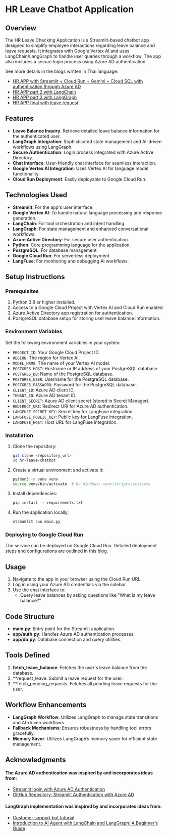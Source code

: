 # HR Leave Chatbot Application

## Overview

The HR Leave Checking Application is a Streamlit-based chatbot app designed to simplify employee interactions regarding leave balance and leave requests. It integrates with Google Vertex AI and uses LangChain/LangGraph to handle user queries through a workflow. The app also includes a secure login process using Azure AD authentication

See more details in the blogs written in Thai language:

- [HR APP with Streamlit + Cloud Run + Gemini + Cloud SQL with authentication through Azure AD](https://medium.com/google-cloud-thailand/hr-app-%E0%B9%80%E0%B8%8A%E0%B9%87%E0%B8%84%E0%B8%A7%E0%B8%B1%E0%B8%99%E0%B8%A5%E0%B8%B2%E0%B9%81%E0%B8%9A%E0%B8%9A%E0%B8%A5%E0%B8%B9%E0%B8%81%E0%B8%97%E0%B8%B8%E0%B9%88%E0%B8%87%E0%B8%88%E0%B8%B2%E0%B8%99%E0%B8%94%E0%B9%88%E0%B8%A7%E0%B8%99-%E0%B8%94%E0%B9%89%E0%B8%A7%E0%B8%A2-streamlit-cloud-run-gemini-cloud-sql-%E0%B9%81%E0%B8%A5%E0%B8%B0%E0%B8%97%E0%B8%B3)
- [HR APP part 2 with LangChain](https://medium.com/@disruptednetwork/hr-app-%E0%B9%80%E0%B8%8A%E0%B9%87%E0%B8%84%E0%B8%A7%E0%B8%B1%E0%B8%99%E0%B8%A5%E0%B8%B2%E0%B9%81%E0%B8%9A%E0%B8%9A%E0%B8%A5%E0%B8%B9%E0%B8%81%E0%B8%97%E0%B8%B8%E0%B9%88%E0%B8%87%E0%B8%88%E0%B8%B2%E0%B8%99%E0%B8%94%E0%B9%88%E0%B8%A7%E0%B8%99%E0%B8%A0%E0%B8%B2%E0%B8%84-2-langchain-3f800cfc2ab0)
- [HR APP part 3 with LangGraph](https://medium.com/google-cloud-thailand/hr-app-เช็ควันลาแบบลูกทุ่งจานด่วนภาค-3-langgraph-6d82aae163a6)
- [HR APP final with leave request](https://medium.com/@disruptednetwork/hr-app-%E0%B9%80%E0%B8%8A%E0%B9%87%E0%B8%84%E0%B8%A7%E0%B8%B1%E0%B8%99%E0%B8%A5%E0%B8%B2%E0%B9%81%E0%B8%9A%E0%B8%9A%E0%B8%A5%E0%B8%B9%E0%B8%81%E0%B8%97%E0%B8%B8%E0%B9%88%E0%B8%87%E0%B8%88%E0%B8%B2%E0%B8%99%E0%B8%94%E0%B9%88%E0%B8%A7%E0%B8%99%E0%B8%A0%E0%B8%B2%E0%B8%84%E0%B8%88%E0%B8%9A-gemini-langgraph-cloudsql-cloud-run-streamlit-ac4a6eb914d3)

## Features

- **Leave Balance Inquiry**: Retrieve detailed leave balance information for the authenticated user.
- **LangGraph Integration**: Sophisticated state management and AI-driven workflows using LangGraph.
- **Secure Authentication**: Login process integrated with Azure Active Directory.
- **Chat Interface**: User-friendly chat interface for seamless interaction.
- **Google Vertex AI Integration**: Uses Vertex AI for language model functionality.
- **Cloud Run Deployment**: Easily deployable to Google Cloud Run.

## Technologies Used

- **Streamlit**: For the app's user interface.
- **Google Vertex AI**: To handle natural language processing and response generation.
- **LangChain**: For tool orchestration and intent handling.
- **LangGraph**: For state management and enhanced conversational workflows.
- **Azure Active Directory**: For secure user authentication.
- **Python**: Core programming language for the application.
- **PostgreSQL**: For database management.
- **Google Cloud Run**: For serverless deployment.
- **LangFuse**: For monitoring and debugging AI workflows.

## Setup Instructions

### Prerequisites

1. Python 3.8 or higher installed.
2. Access to a Google Cloud Project with Vertex AI and Cloud Run enabled.
3. Azure Active Directory app registration for authentication.
4. PostgreSQL database setup for storing user leave balance information.

### Environment Variables

Set the following environment variables in your system:

- `PROJECT_ID`: Your Google Cloud Project ID.
- `REGION`: The region for Vertex AI.
- `MODEL_NAME`: The name of your Vertex AI model.
- `POSTGRES_HOST`: Hostname or IP address of your PostgreSQL database.
- `POSTGRES_DB`: Name of the PostgreSQL database.
- `POSTGRES_USER`: Username for the PostgreSQL database.
- `POSTGRES_PASSWORD`: Password for the PostgreSQL database.
- `CLIENT_ID`: Azure AD client ID.
- `TENANT_ID`: Azure AD tenant ID.
- `CLIENT_SECRET`: Azure AD client secret (stored in Secret Manager).
- `REDIRECT_URI`: Redirect URI for Azure AD authentication.
- `LANGFUSE_SECRET_KEY`: Secret key for LangFuse integration.
- `LANGFUSE_PUBLIC_KEY`: Public key for LangFuse integration.
- `LANGFUSE_HOST`: Host URL for LangFuse integration.

### Installation

1. Clone the repository:

   ```bash
   git clone <repository_url>
   cd hr-leave-chatbot
   ```

2. Create a virtual environment and activate it:

   ```bash
   python3 -m venv venv
   source venv/bin/activate  # On Windows: venv\Scripts\activate
   ```

3. Install dependencies:

   ```bash
   pip install -r requirements.txt
   ```

4. Run the application locally:

   ```bash
   streamlit run main.py
   ```

### Deploying to Google Cloud Run

The service can be deployed on Google Cloud Run. Detailed deployment steps and configurations are outlined in this [blog](https://medium.com/google-cloud-thailand/hr-app-เช็ควันลาแบบลูกทุ่งจานด่วนโดยใช้-streamlit-ผ่าน-cloud-run-gemini-cloud-sql-และทำ-2fbce13ab119).

## Usage

1. Navigate to the app in your browser using the Cloud Run URL.
2. Log in using your Azure AD credentials via the sidebar.
3. Use the chat interface to:
   - Query leave balances by asking questions like "What is my leave balance?"

## Code Structure

- **main.py**: Entry point for the Streamlit application.
- **app/auth.py**: Handles Azure AD authentication processes.
- **app/db.py**: Database connection and query utilities.

## Tools Defined

1. **fetch\_leave\_balance**: Fetches the user's leave balance from the database.
2. **request\_leave: Submit a leave request for the user.
3. **fetch\_pending\_requests: Fetches all pending leave requests for the user.

## Workflow Enhancements

- **LangGraph Workflow**: Utilizes LangGraph to manage state transitions and AI-driven workflows.
- **Fallback Mechanisms**: Ensures robustness by handling tool errors gracefully.
- **Memory Saver**: Utilizes LangGraph’s memory saver for efficient state management.

## Acknowledgments

#### The Azure AD authentication was inspired by and incorporates ideas from:
- [Streamlit login with Azure AD Authentication](https://medium.com/@prhmma/streamlit-login-with-azure-ad-authentication-66ebd1691858)
- [GitHub Repository: Streamlit Authentication with Azure AD](https://github.com/Prhmma/Streamlit_Azure_AD)

#### LangGraph implementation was inspired by and incorporates ideas from:
- [Customer support bot tutorial](https://langchain-ai.github.io/langgraph/tutorials/customer-support/customer-support/)
- [Introduction to AI Agent with LangChain and LangGraph: A Beginner’s Guide](https://medium.com/@cplog/building-tool-calling-conversational-ai-with-langchain-and-langgraph-a-beginners-guide-8d6986cc589e)
